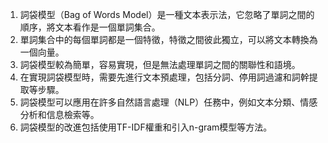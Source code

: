 1. 詞袋模型（Bag of Words Model）是一種文本表示法，它忽略了單詞之間的順序，將文本看作是一個單詞集合。
2. 單詞集合中的每個單詞都是一個特徵，特徵之間彼此獨立，可以將文本轉換為一個向量。
3. 詞袋模型較為簡單，容易實現，但是無法處理單詞之間的關聯性和語境。
4. 在實現詞袋模型時，需要先進行文本預處理，包括分詞、停用詞過濾和詞幹提取等步驟。
5. 詞袋模型可以應用在許多自然語言處理（NLP）任務中，例如文本分類、情感分析和信息檢索等。
6. 詞袋模型的改進包括使用TF-IDF權重和引入n-gram模型等方法。